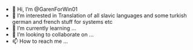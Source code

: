 - 👋 Hi, I’m @GarenForWin01
- 👀 I’m interested in Translation of all slavic languages and some turkish german and french stuff for systems etc
- 🌱 I’m currently learning ...
- 💞️ I’m looking to collaborate on ...
- 📫 How to reach me ...

<!---
GarenForWin01/GarenForWin01 is a ✨ special ✨ repository because its `README.md` (this file) appears on your GitHub profile.
You can click the Preview link to take a look at your changes.
--->

